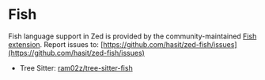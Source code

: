 # Fish

Fish language support in Zed is provided by the community-maintained [Fish extension](https://github.com/hasit/zed-fish).
Report issues to: [https://github.com/hasit/zed-fish/issues](https://github.com/hasit/zed-fish/issues)

- Tree Sitter: [ram02z/tree-sitter-fish](https://github.com/ram02z/tree-sitter-fish)
